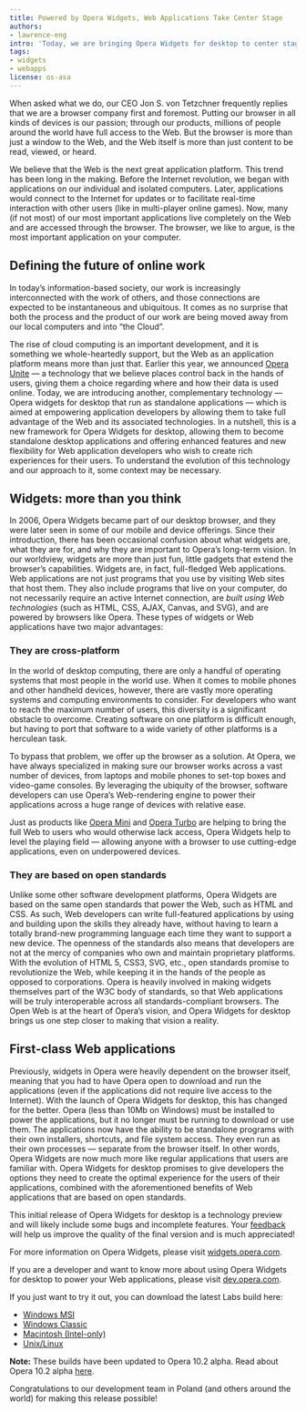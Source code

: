 ```yaml
---
title: Powered by Opera Widgets, Web Applications Take Center Stage
authors:
- lawrence-eng
intro: 'Today, we are bringing Opera Widgets for desktop to center stage, empowering application developers so they can take full advantage of the Web and its associated technologies to build full-fledged desktop applications.'
tags:
- widgets
- webapps
license: os-asa
---
```


When asked what we do, our CEO Jon S. von Tetzchner frequently replies that we are a browser company first and foremost. Putting our browser in all kinds of devices is our passion; through our products, millions of people around the world have full access to the Web. But the browser is more than just a window to the Web, and the Web itself is more than just content to be read, viewed, or heard.

We believe that the Web is the next great application platform. This trend has been long in the making. Before the Internet revolution, we began with applications on our individual and isolated computers. Later, applications would connect to the Internet for updates or to facilitate real-time interaction with other users (like in multi-player online games). Now, many (if not most) of our most important applications live completely on the Web and are accessed through the browser. The browser, we like to argue, is the most important application on your computer.

## Defining the future of online work

In today’s information-based society, our work is increasingly interconnected with the work of others, and those connections are expected to be instantaneous and ubiquitous. It comes as no surprise that both the process and the product of our work are being moved away from our local computers and into “the Cloud”.

The rise of cloud computing is an important development, and it is something we whole-heartedly support, but the Web as an application platform means more than just that. Earlier this year, we announced [Opera Unite][1] — a technology that we believe places control back in the hands of users, giving them a choice regarding where and how their data is used online. Today, we are introducing another, complementary technology — Opera widgets for desktop that run as standalone applications — which is aimed at empowering application developers by allowing them to take full advantage of the Web and its associated technologies. In a nutshell, this is a new framework for Opera Widgets for desktop, allowing them to become standalone desktop applications and offering enhanced features and new flexibility for Web application developers who wish to create rich experiences for their users. To understand the evolution of this technology and our approach to it, some context may be necessary.

[1]: http://labs.opera.com/news/2009/06/16/

## Widgets: more than you think

In 2006, Opera Widgets became part of our desktop browser, and they were later seen in some of our mobile and device offerings. Since their introduction, there has been occasional confusion about what widgets are, what they are for, and why they are important to Opera’s long-term vision. In our worldview, widgets are more than just fun, little gadgets that extend the browser’s capabilities. Widgets are, in fact, full-fledged Web applications. Web applications are not just programs that you use by visiting Web sites that host them. They also include programs that live on your computer, do not necessarily require an active Internet connection, are _built using Web technologies_ (such as HTML, CSS, AJAX, Canvas, and SVG), and are powered by browsers like Opera. These types of widgets or Web applications have two major advantages:

### They are cross-platform

In the world of desktop computing, there are only a handful of operating systems that most people in the world use. When it comes to mobile phones and other handheld devices, however, there are vastly more operating systems and computing environments to consider. For developers who want to reach the maximum number of users, this diversity is a significant obstacle to overcome. Creating software on one platform is difficult enough, but having to port that software to a wide variety of other platforms is a herculean task.

To bypass that problem, we offer up the browser as a solution. At Opera, we have always specialized in making sure our browser works across a vast number of devices, from laptops and mobile phones to set-top boxes and video-game consoles. By leveraging the ubiquity of the browser, software developers can use Opera’s Web-rendering engine to power their applications across a huge range of devices with relative ease.

Just as products like [Opera Mini][2] and [Opera Turbo][3] are helping to bring the full Web to users who would otherwise lack access, Opera Widgets help to level the playing field — allowing anyone with a browser to use cutting-edge applications, even on underpowered devices.

[2]: http://www.opera.com/mini/
[3]: http://www.opera.com/browser/turbo/

### They are based on open standards

Unlike some other software development platforms, Opera Widgets are based on the same open standards that power the Web, such as HTML and CSS. As such, Web developers can write full-featured applications by using and building upon the skills they already have, without having to learn a totally brand-new programming language each time they want to support a new device. The openness of the standards also means that developers are not at the mercy of companies who own and maintain proprietary platforms. With the evolution of HTML 5, CSS3, SVG, etc., open standards promise to revolutionize the Web, while keeping it in the hands of the people as opposed to corporations. Opera is heavily involved in making widgets themselves part of the W3C body of standards, so that Web applications will be truly interoperable across all standards-compliant browsers. The Open Web is at the heart of Opera’s vision, and Opera Widgets for desktop brings us one step closer to making that vision a reality.

## First-class Web applications

Previously, widgets in Opera were heavily dependent on the browser itself, meaning that you had to have Opera open to download and run the applications (even if the applications did not require live access to the Internet). With the launch of Opera Widgets for desktop, this has changed for the better. Opera (less than 10Mb on Windows) must be installed to power the applications, but it no longer must be running to download or use them. The applications now have the ability to be standalone programs with their own installers, shortcuts, and file system access. They even run as their own processes — separate from the browser itself. In other words, Opera Widgets are now much more like regular applications that users are familiar with. Opera Widgets for desktop promises to give developers the options they need to create the optimal experience for the users of their applications, combined with the aforementioned benefits of Web applications that are based on open standards.

This initial release of Opera Widgets for desktop is a technology preview and will likely include some bugs and incomplete features. Your [feedback][4] will help us improve the quality of the final version and is much appreciated!

[4]: http://my.opera.com/community/forums/forum.dml?id=1296

For more information on Opera Widgets, please visit [widgets.opera.com][5].

[5]: http://widgets.opera.com/

If you are a developer and want to know more about using Opera Widgets for desktop to power your Web applications, please visit [dev.opera.com][6].

[6]: https://dev.opera.com/articles/view/opera-desktop-widgets-evolved/

If you just want to try it out, you can download the latest Labs build here:

- [Windows MSI][7]
- [Windows Classic][8]
- [Macintosh (Intel-only)][9]
- [Unix/Linux][10]

[7]: http://snapshot.opera.com/windows/Opera_1020_1895_in.exe
[8]: http://snapshot.opera.com/windows/Opera_1020_1895_classic.exe
[9]: http://snapshot.opera.com/mac/Opera_10.20_6793.dmg
[10]: http://snapshot.opera.com/unix/snapshot-4744/

**Note:** These builds have been updated to Opera 10.2 alpha.
Read about Opera 10.2 alpha [here][11].

[11]: http://my.opera.com/desktopteam/blog/opera-10-20-goes-alpha

Congratulations to our development team in Poland (and others around the world) for making this release possible!
